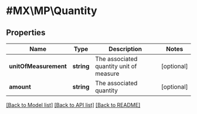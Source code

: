 # #MX\MP\Quantity

## Properties

Name | Type | Description | Notes
------------ | ------------- | ------------- | -------------
**unitOfMeasurement** | **string** | The associated quantity unit of measure | [optional]
**amount** | **string** | The associated quantity | [optional]


[[Back to Model list]](../) [[Back to API list]](../../Api/MX/MP) [[Back to README]](../../README.md)
